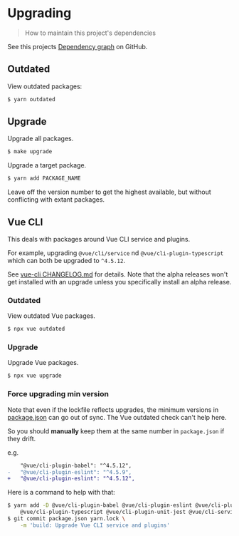 # Upgrading
> How to maintain this project's dependencies

See this projects [Dependency graph](https://github.com/MichaelCurrin/badge-generator/network/dependencies) on GitHub.


## Outdated

View outdated packages:

```sh
$ yarn outdated
```


## Upgrade

Upgrade all packages.

```sh
$ make upgrade
```

Upgrade a target package.

```sh
$ yarn add PACKAGE_NAME
```

Leave off the version number to get the highest available, but without conflicting with extant packages.


## Vue CLI

This deals with packages around Vue CLI service and plugins.

For example, upgrading `@vue/cli/service` nd `@vue/cli-plugin-typescript` which can both be upgraded to `^4.5.12`.

See [vue-cli CHANGELOG.md](https://github.com/vuejs/vue-cli/blob/dev/CHANGELOG.md) for details. Note that the alpha releases won't get installed with an upgrade unless you specifically install an alpha release.

### Outdated

View outdated Vue packages.

```sh
$ npx vue outdated
```

### Upgrade

Upgrade Vue packages.

```sh
$ npx vue upgrade
```

### Force upgrading min version

Note that even if the lockfile reflects upgrades, the minimum versions in [package.json](/package.json) can go out of sync. The Vue outdated check can't help here.

So you should **manually** keep them at the same number in `package.json` if they drift.

e.g.

```diff
    "@vue/cli-plugin-babel": "^4.5.12",
-   "@vue/cli-plugin-eslint": "^4.5.9",
+   "@vue/cli-plugin-eslint": "^4.5.12",
```

Here is a command to help with that:

```sh
$ yarn add -D @vue/cli-plugin-babel @vue/cli-plugin-eslint @vue/cli-plugin-router \
    @vue/cli-plugin-typescript @vue/cli-plugin-unit-jest @vue/cli-service
$ git commit package.json yarn.lock \
    -m 'build: Upgrade Vue CLI service and plugins'
```
